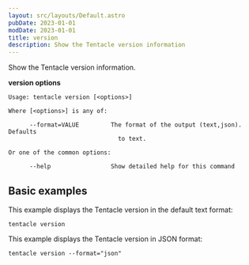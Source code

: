 ```yaml
---
layout: src/layouts/Default.astro
pubDate: 2023-01-01
modDate: 2023-01-01
title: version
description: Show the Tentacle version information
---
```


Show the Tentacle version information.

**version options**

```text
Usage: tentacle version [<options>]

Where [<options>] is any of:

      --format=VALUE         The format of the output (text,json). Defaults
                               to text.

Or one of the common options:

      --help                 Show detailed help for this command
```

## Basic examples

This example displays the Tentacle version in the default text format:

```
tentacle version
```

This example displays the Tentacle version in JSON format:

```
tentacle version --format="json"
```
